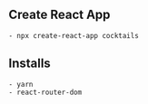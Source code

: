 ## Create React App
    - npx create-react-app cocktails
## Installs
    - yarn
    - react-router-dom

